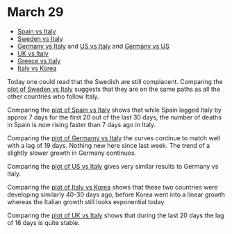 # March 29

- [Spain vs Italy](../plots/2020-03-29/Spain-Italy.png)
- [Sweden vs Italy](../plots/2020-03-29/Sweden-Italy.png)
- [Germany vs Italy](../plots/2020-03-29/Germany-Italy.png) and [US vs Italy](../plots/2020-03-29/US-Italy.png) and [Germany vs US](../plots/2020-03-29/Germany-US.png)
- [UK vs Italy](../plots/2020-03-29/UK-Italy.png)
- [Greece vs Italy](../plots/2020-03-29/Greece-Italy.png)
- [Italy vs Korea](../plots/2020-03-29/Italy-South_Korea.png)

Today one could read that the Swedish are still complacent. Comparing the [plot of Sweden vs Italy](../plots/2020-03-29/Swedem-Italy.png) suggests that they are on the same paths as all the other countries who follow Italy.

Comparing the [plot of Spain vs Italy](../plots/2020-03-29/Spain-Italy.png) shows that while Spain lagged Italy by approx 7 days for the first 20 out of the last 30 days, the number of deaths in Spain is now rising faster than 7 days ago in Italy.

Comparing the [plot of Germamy vs Italy](../plots/2020-03-29/German-Italy.png) the curves continue to match well with a lag of 19 days. Nothing new here since last week. The trend of a slightly slower growth in Germany continues.

Comparing the [plot of US vs Italy](../plots/2020-03-29/US-Italy.png) gives very similar results to Germany vs Italy.

Comparing the [plot of Italy vs Korea](../plots/2020-03-29/Italy-South_Korea.png) shows that these two countries were developing similarly 40-30 days ago, before Korea went into a linear growth whereas the Italian growth still looks exponential today.

Comparing the [plot of UK vs Italy](../plots/2020-03-29/UK-Italy.png) shows that during the last 20 days the lag of 16 days is quite stable.





